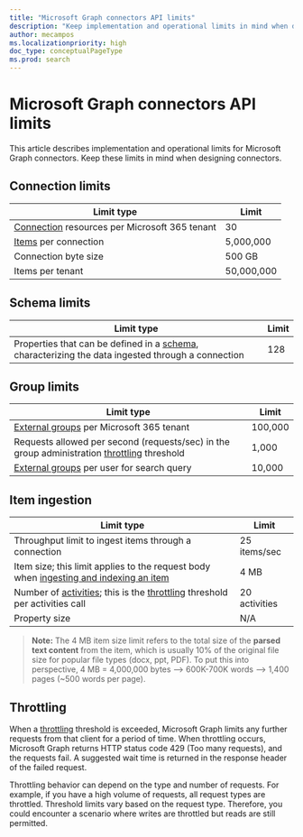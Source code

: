 ```yaml
---
title: "Microsoft Graph connectors API limits"
description: "Keep implementation and operational limits in mind when designing Microsoft Graph connectors. Includes connection, schema, and group limits."
author: mecampos
ms.localizationpriority: high
doc_type: conceptualPageType
ms.prod: search
---
```


# Microsoft Graph connectors API limits

This article describes implementation and operational limits for Microsoft Graph connectors. Keep these limits in mind when designing connectors.

## Connection limits

| Limit type | Limit |
| ---------- | ----- |
| [Connection](/graph/api/resources/externalconnectors-externalconnection) resources per Microsoft 365 tenant | 30 |
| [Items](/graph/api/resources/externalconnectors-externalitem) per connection | 5,000,000 |
| Connection byte size | 500 GB |
| Items per tenant | 50,000,000 |

## Schema limits

| Limit type | Limit |
| ---------- | ----- |
| Properties that can be defined in a [schema](/graph/api/resources/externalconnectors-schema), characterizing the data ingested through a connection | 128 |

## Group limits

| Limit type | Limit |
| ---------- | ----- |
| [External groups](/graph/api/resources/externalconnectors-externalgroup) per Microsoft 365 tenant | 100,000 | 
| Requests allowed per second (requests/sec) in the group administration [throttling](#throttling) threshold | 1,000 |
| [External groups](/graph/api/resources/externalconnectors-externalgroup) per user for search query | 10,000 | 

## Item ingestion

| Limit type | Limit |
| ---------- | ----- |
| Throughput limit to ingest items through a connection | 25 items/sec |
| Item size; this limit applies to the request body when [ingesting and indexing an item](/graph/api/externalconnectors-externalconnection-put-items) | 4 MB |
| Number of [activities](/graph/api/resources/externalconnectors-externalactivity); this is the [throttling](#throttling) threshold per activities call | 20 activities |
| Property size | N/A |

> **Note:** The 4 MB item size limit refers to the total size of the **parsed text content** from the item, which is usually 10% of the original file size for popular file types (docx, ppt, PDF). To put this into perspective, 4 MB = 4,000,000 bytes --> 600K-700K words --> 1,400 pages (~500 words per page). 

## Throttling

When a [throttling](throttling.md) threshold is exceeded, Microsoft Graph limits any further requests from that client for a period of time. When throttling occurs, Microsoft Graph returns HTTP status code 429 (Too many requests), and the requests fail. A suggested wait time is returned in the response header of the failed request.

Throttling behavior can depend on the type and number of requests. For example, if you have a high volume of requests, all request types are throttled. Threshold limits vary based on the request type. Therefore, you could encounter a scenario where writes are throttled but reads are still permitted.
